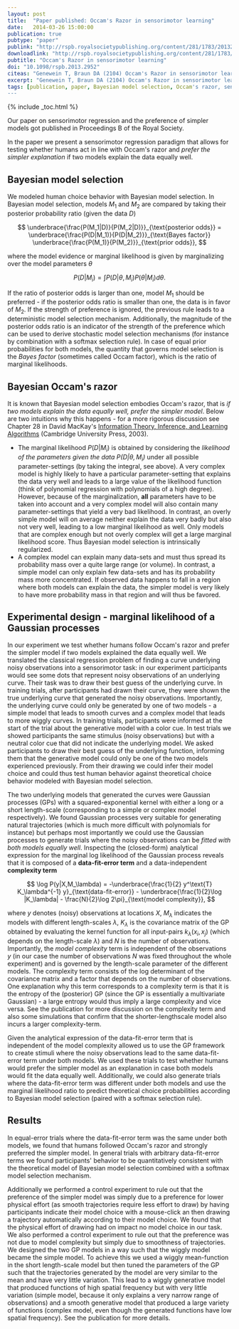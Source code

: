 ```yaml
---
layout: post
title:  "Paper published: Occam's Razor in sensorimotor learning"
date:   2014-03-26 15:00:00
publication: true
pubtype: "paper"
publink: "http://rspb.royalsocietypublishing.org/content/281/1783/20132952"
downloadlink: "http://rspb.royalsocietypublishing.org/content/281/1783/20132952.full-text.pdf"
pubtitle: "Occam's Razor in sensorimotor learning"
doi: "10.1098/rspb.2013.2952"
citeas: "Genewein T, Braun DA (2104) Occam's Razor in sensorimotor learning. Proceedings of the Royal Societey B 281:20132952. DOI: 10.1098/rspb.2013.2952"
excerpt: "Genewein T, Braun DA (2104) Occam's Razor in sensorimotor learning."
tags: [publication, paper, Bayesian model selection, Occam's razor, sensorimotor regression, virtual reality experiment]
---
```

{% include _toc.html %}

Our paper on sensorimotor regression and the preference of simpler models got published in Proceedings B of the Royal Society.

In the paper we present a sensorimotor regression paradigm that allows for testing whether humans act in line with Occam's razor and *prefer the simpler explanation* if two models explain the data equally well.

## Bayesian model selection
We modeled human choice behavior with Bayesian model selection. In Bayesian model selection, models $M_1$ and $M_2$ are compared by taking their posterior probability ratio (given the data $D$)

$$
\underbrace{\frac{P(M_1|D)}{P(M_2|D)}}_{\text{posterior odds}} = \underbrace{\frac{P(D|M_1)}{P(D|M_2)}}_{\text{Bayes factor}} \underbrace{\frac{P(M_1)}{P(M_2)}}_{\text{prior odds}},
$$

where the model evidence or marginal likelihood is given by marginalizing over the model parameters $\theta$

$$
P(D|M_i)=\int P(D|\theta,M_i)P(\theta|M_i) d\theta.
$$

If the ratio of posterior odds is larger than one, model $M_1$ should be preferred - if the posterior odds ratio is smaller than one, the data is in favor of $M_2$.  If the strength of preference is ignored, the previous rule leads to a deterministic model selection mechanism. Additionally, the magnitude of the posterior odds ratio is an indicator of the strength of the preference which can be used to derive stochastic model selection mechanisms (for instance by combination with a softmax selection rule). In case of equal prior probabilities for both models, the quantity that governs model selection is the *Bayes factor* (sometimes called Occam factor), which is the ratio of marginal likelihoods.

## Bayesian Occam's razor
It is known that Bayesian model selection embodies Occam's razor, that is *if two models explain the data equally well, prefer the simpler model*. Below are two intuitions why this happens - for a more rigorous discussion see Chapter 28 in David MacKay's [Information Theory, Inference, and Learning Algorithms](http://www.inference.phy.cam.ac.uk/itila/book.html) (Cambridge University Press, 2003).

 * The marginal likelihood $P(D\vert M_i)$ is obtained by considering the *likelihood of the parameters given the data $P(D\vert \theta,M_i)$* under all possible parameter-settings (by taking the integral, see above). A very complex model is highly likely to have a particular parameter-setting that explains the data very well and leads to a large value of the likelihood function (think of polynomial regression with polynomials of a high degree). However, because of the marginalization, **all** parameters have to be taken into account and a very complex model will also contain many parameter-settings that yield a very bad likelihood. In contrast, an overly simple model will on average neither explain the data very badly but also not very well, leading to a low marginal likelihood as well. Only models that are complex enough but not overly complex will get a large marginal likelihood score. Thus Bayesian model selection is intrinsically regularized.
 * A complex model can explain many data-sets and must thus spread its probability mass over a quite large range (or volume). In contrast, a simple model can only explain few data-sets and has its probability mass more concentrated. If observed data happens to fall in a region where both models can explain the data, the simpler model is very likely to have more probability mass in that region and will thus be favored.

## Experimental design - marginal likelihood of a Gaussian processes
In our experiment we test whether humans follow Occam's razor and prefer the simpler model if two models explained the data equally well. We translated the classical regression problem of finding a curve underlying noisy observations into a sensorimotor task: in our experiment participants would see some dots that represent noisy observations of an underlying curve. Their task was to draw their best guess of the underlying curve. In training trials, after participants had drawn their curve, they were shown the true underlying curve that generated the noisy observations. Importantly, the underlying curve could only be generated by one of two models - a simple model that leads to smooth curves and a complex model that leads to more wiggly curves. In training trials, participants were informed at the start of the trial about the generative model with a color cue. In test trials we showed participants the same stimulus (noisy observations) but with a neutral color cue that did not indicate the underlying model. We asked participants to draw their best guess of the underlying function, informing them that the generative model could only be one of the two models experienced previously. From their drawing we could infer their model choice and could thus test human behavior against theoretical choice behavior modeled with Bayesian model selection.

The two underlying models that generated the curves were Gaussian processes (GPs) with a squared-exponential kernel with either a long or a short length-scale (corresponding to a simple or complex model respectively). We found Gaussian processes very suitable for generating natural trajectories (which is much more difficult with polynomials for instance) but perhaps most importantly we could use the Gaussian processes to generate trials where the noisy observations can be *fitted with both models equally well*. Inspecting the (closed-form) analytical expression for the marginal log likelihood of the Gaussian process reveals that it is composed of a **data-fit-error term** and a data-independent **complexity term**

$$
\log P(y|X,M_\lambda) = -\underbrace{\frac{1}{2} y^\text{T} K_\lambda^{-1} y}_{\text{data-fit-error}} - \underbrace{\frac{1}{2}\log |K_\lambda| - \frac{N}{2}\log 2\pi}_{\text{model complexity}},
$$

where $y$ denotes (noisy) observations at locations $X$, $M_\lambda$ indicates the models with different length-scales $\lambda$, $K_\lambda$ is the covariance matrix of the GP obtained by evaluating the kernel function for all input-pairs $k_\lambda(x_i, x_j)$ (which depends on the length-scale $\lambda$) and $N$ is the number of observations.  
Importantly, the *model complexity* term is independent of the observations $y$ (in our case the number of observations $N$ was fixed throughout the whole experiment) and is governed by the length-scale parameter of the different models. The complexity term consists of the log determinant of the covariance matrix and a factor that depends on the number of observations. One explanation why this term corresponds to a complexity term is that it is the entropy of the (posterior) GP (since the GP is essentially a multivariate Gaussian) - a large entropy would thus imply a large complexity and vice versa. See the publication for more discussion on the complexity term and also some simulations that confirm that the shorter-lengthscale model also incurs a larger complexity-term.

Given the analytical expression of the data-fit-error term that is independent of the model complexity allowed us to use the GP framework to create stimuli where the noisy observations lead to the same data-fit-error term under both models. We used these trials to test whether humans would prefer the simpler model as an explanation in case both models would fit the data equally well. Additionally, we could also generate trials where the data-fit-error term was different under both models and use the marginal likelihood ratio to predict theoretical choice probabilities according to Bayesian model selection (paired with a softmax selection rule).



## Results
In equal-error trials where the data-fit-error term was the same under both models, we found that humans followed Occam's razor and strongly preferred the simpler model. In general trials with arbitrary data-fit-error terms we found participants' behavior to be quantitatively consistent with the theoretical model of Bayesian model selection combined with a softmax model selection mechanism.

Additionally we performed a control experiment to rule out that the preference of the simpler model was simply due to a preference for lower physical effort (as smooth trajectories require less effort to draw) by having participants indicate their model choice with a mouse-click an then drawing a trajectory automatically according to their model choice. We found that the physical effort of drawing had on impact no model choice in our task.  
We also performed a control experiment to rule out that the preference was not due to model complexity but simply due to smoothness of trajectories. We designed the two GP models in a way such that the wiggly model became the simple model. To achieve this we used a wiggly mean-function in the short length-scale model but then tuned the parameters of the GP such that the trajectories generated by the model are very similar to the mean and have very little variation. This lead to a  wiggly generative model that produced functions of high spatial frequency but with very little variation (simple model, because it only explains a very narrow range of observations) and a smooth generative model that produced a large variety of functions (complex model, even though the generated functions have low spatial frequency). See the publication for more details.
